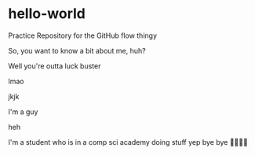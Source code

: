 # hello-world
Practice Repository for the GitHub flow thingy



So, you want to know a bit about me, huh?

Well you're outta luck buster

lmao


jkjk

I'm a guy

heh


I'm a student who is in a comp sci academy doing stuff
yep
bye bye
🤫🧏🏻‍♂️
